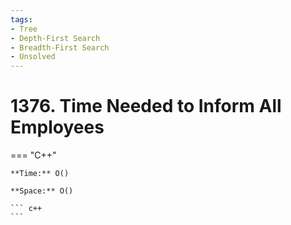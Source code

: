 ```yaml
---
tags:
- Tree
- Depth-First Search
- Breadth-First Search
- Unsolved
---
```



# 1376. Time Needed to Inform All Employees

=== "C++"

    **Time:** O()

    **Space:** O()

    ``` c++
    ```